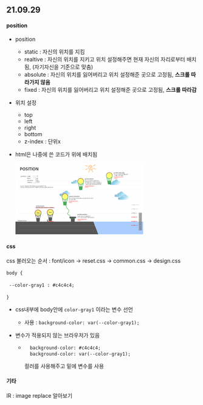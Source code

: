 ## 21.09.29

#### position

- position
  - static : 자신의 위치를 지킴
  - realtive : 자신의 위치를 지키고 위치 설정해주면 현재 자신의 자리로부터 배치됨, (자기자신을 기준으로 맞춤)
  - absolute : 자신의 위치를 잃어버리고 위치 설정해준 곳으로 고정됨, **스크롤 따라가지 않음**
  - fixed : 자신의 위치를 잃어버리고 위치 설정해준 곳으로 고정됨, **스크롤 따라감**
  
- 위치 설정
  - top
  - left
  - right
  - bottom
  - z-index : 단위x

- html은 나중에 쓴 코드가 위에 배치됨

  <img src="./images/position_1.png" width="70%" />









#### css

css 불러오는 순서 : font/icon -> reset.css -> common.css -> design.css

```
body {

 --color-gray1 : #c4c4c4;

}
```

- css내부에 body안에  `color-gray1` 이라는 변수 선언

  - 사용 : `background-color: var(--color-gray1);` 

- 변수가 적용되지 않는 브라우저가 있음

  - ```
      background-color: #c4c4c4;
      background-color: var(--color-gray1);
    ```

    컬러를 사용해주고 밑에 변수를 사용





#### 기타

IR : image replace 알아보기

